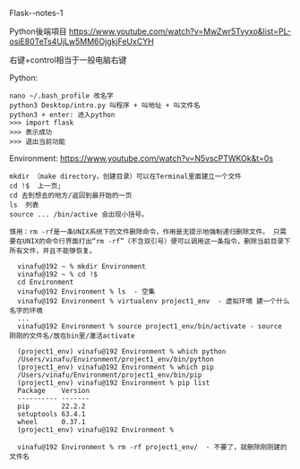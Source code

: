 Flask--notes-1

Python後端項目
https://www.youtube.com/watch?v=MwZwr5Tvyxo&list=PL-osiE80TeTs4UjLw5MM6OjgkjFeUxCYH

右键+control相当于一般电脑右键

Python: 

    nano ~/.bash_profile 改名字
    python3 Desktop/intro.py 叫程序 + 叫地址 + 叫文件名
    python3 + enter: 进入python
    >>> import flask
    >>> 表示成功
    >>> 退出当前功能

Environment:
https://www.youtube.com/watch?v=N5vscPTWKOk&t=0s

    mkdir （make directory，创建目录）可以在Terminal里面建立一个文件
    cd !$  上一页; 
    cd 去到想去的地方/返回到最开始的一页
    ls  列表
    source ... /bin/active 会出现小括号。
    
    慎用：rm -rf是一条UNIX系统下的文件删除命令，作用是无提示地强制递归删除文件。 只需要在UNIX的命令行界面打出“rm -rf”（不含双引号）便可以调用这一条指令，删除当前目录下所有文件，并且不能够恢复。
    
      vinafu@192 ~ % mkdir Environment
      vinafu@192 ~ % cd !$  
      cd Environment
      vinafu@192 Environment % ls  - 空集
      vinafu@192 Environment % virtualenv project1_env  - 虚拟环境 建一个什么名字的环境
      ...
      vinafu@192 Environment % source project1_env/bin/activate - source 刚刚的文件名/放在bin里/激活activate

      (project1_env) vinafu@192 Environment % which python
      /Users/vinafu/Environment/project1_env/bin/python
      (project1_env) vinafu@192 Environment % which pip
      /Users/vinafu/Environment/project1_env/bin/pip
      (project1_env) vinafu@192 Environment % pip list
      Package    Version
      ---------- -------
      pip        22.2.2
      setuptools 63.4.1
      wheel      0.37.1
      (project1_env) vinafu@192 Environment % 
      
      vinafu@192 Environment % rm -rf project1_env/  - 不要了，就删除刚刚建的文件名
      
    














   
